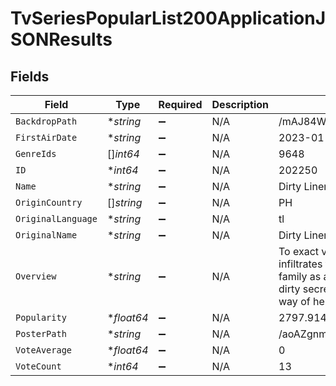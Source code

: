# TvSeriesPopularList200ApplicationJSONResults


## Fields

| Field                                                                                                                                                                                     | Type                                                                                                                                                                                      | Required                                                                                                                                                                                  | Description                                                                                                                                                                               | Example                                                                                                                                                                                   |
| ----------------------------------------------------------------------------------------------------------------------------------------------------------------------------------------- | ----------------------------------------------------------------------------------------------------------------------------------------------------------------------------------------- | ----------------------------------------------------------------------------------------------------------------------------------------------------------------------------------------- | ----------------------------------------------------------------------------------------------------------------------------------------------------------------------------------------- | ----------------------------------------------------------------------------------------------------------------------------------------------------------------------------------------- |
| `BackdropPath`                                                                                                                                                                            | **string*                                                                                                                                                                                 | :heavy_minus_sign:                                                                                                                                                                        | N/A                                                                                                                                                                                       | /mAJ84W6I8I272Da87qplS2Dp9ST.jpg                                                                                                                                                          |
| `FirstAirDate`                                                                                                                                                                            | **string*                                                                                                                                                                                 | :heavy_minus_sign:                                                                                                                                                                        | N/A                                                                                                                                                                                       | 2023-01-23                                                                                                                                                                                |
| `GenreIds`                                                                                                                                                                                | []*int64*                                                                                                                                                                                 | :heavy_minus_sign:                                                                                                                                                                        | N/A                                                                                                                                                                                       | 9648                                                                                                                                                                                      |
| `ID`                                                                                                                                                                                      | **int64*                                                                                                                                                                                  | :heavy_minus_sign:                                                                                                                                                                        | N/A                                                                                                                                                                                       | 202250                                                                                                                                                                                    |
| `Name`                                                                                                                                                                                    | **string*                                                                                                                                                                                 | :heavy_minus_sign:                                                                                                                                                                        | N/A                                                                                                                                                                                       | Dirty Linen                                                                                                                                                                               |
| `OriginCountry`                                                                                                                                                                           | []*string*                                                                                                                                                                                | :heavy_minus_sign:                                                                                                                                                                        | N/A                                                                                                                                                                                       | PH                                                                                                                                                                                        |
| `OriginalLanguage`                                                                                                                                                                        | **string*                                                                                                                                                                                 | :heavy_minus_sign:                                                                                                                                                                        | N/A                                                                                                                                                                                       | tl                                                                                                                                                                                        |
| `OriginalName`                                                                                                                                                                            | **string*                                                                                                                                                                                 | :heavy_minus_sign:                                                                                                                                                                        | N/A                                                                                                                                                                                       | Dirty Linen                                                                                                                                                                               |
| `Overview`                                                                                                                                                                                | **string*                                                                                                                                                                                 | :heavy_minus_sign:                                                                                                                                                                        | N/A                                                                                                                                                                                       | To exact vengeance, a young woman infiltrates the household of an influential family as a housemaid to expose their dirty secrets. However, love will get in the way of her revenge plot. |
| `Popularity`                                                                                                                                                                              | **float64*                                                                                                                                                                                | :heavy_minus_sign:                                                                                                                                                                        | N/A                                                                                                                                                                                       | 2797.914                                                                                                                                                                                  |
| `PosterPath`                                                                                                                                                                              | **string*                                                                                                                                                                                 | :heavy_minus_sign:                                                                                                                                                                        | N/A                                                                                                                                                                                       | /aoAZgnmMzY9vVy9VWnO3U5PZENh.jpg                                                                                                                                                          |
| `VoteAverage`                                                                                                                                                                             | **float64*                                                                                                                                                                                | :heavy_minus_sign:                                                                                                                                                                        | N/A                                                                                                                                                                                       | 0                                                                                                                                                                                         |
| `VoteCount`                                                                                                                                                                               | **int64*                                                                                                                                                                                  | :heavy_minus_sign:                                                                                                                                                                        | N/A                                                                                                                                                                                       | 13                                                                                                                                                                                        |